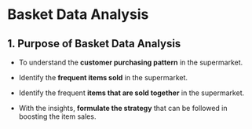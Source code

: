 # Basket Data Analysis

## 1. Purpose of Basket Data Analysis

* To understand the **customer purchasing pattern** in the supermarket.

* Identify the **frequent items sold** in the supermarket.

* Identify the frequent **items that are sold together** in the supermarket.

* With the insights, **formulate the strategy** that can be followed in boosting the item sales.
